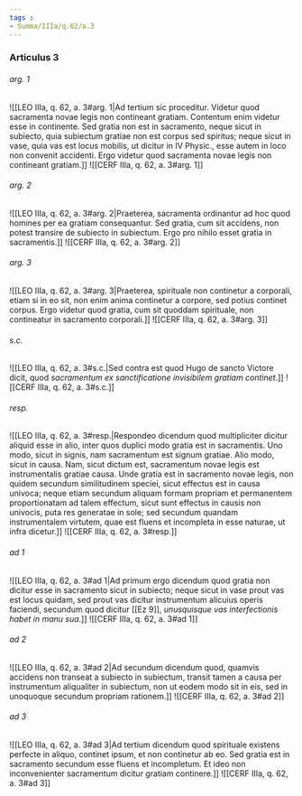 ```yaml
---
tags : 
- Summa/IIIa/q.62/a.3
---
```


### Articulus 3

###### arg. 1
![[LEO IIIa, q. 62, a. 3#arg. 1|Ad tertium sic proceditur. Videtur quod sacramenta novae legis non contineant gratiam. Contentum enim videtur esse in continente. Sed gratia non est in sacramento, neque sicut in subiecto, quia subiectum gratiae non est corpus sed spiritus; neque sicut in vase, quia vas est locus mobilis, ut dicitur in IV Physic., esse autem in loco non convenit accidenti. Ergo videtur quod sacramenta novae legis non contineant gratiam.]]
![[CERF IIIa, q. 62, a. 3#arg. 1]]

###### arg. 2
![[LEO IIIa, q. 62, a. 3#arg. 2|Praeterea, sacramenta ordinantur ad hoc quod homines per ea gratiam consequantur. Sed gratia, cum sit accidens, non potest transire de subiecto in subiectum. Ergo pro nihilo esset gratia in sacramentis.]]
![[CERF IIIa, q. 62, a. 3#arg. 2]]

###### arg. 3
![[LEO IIIa, q. 62, a. 3#arg. 3|Praeterea, spirituale non continetur a corporali, etiam si in eo sit, non enim anima continetur a corpore, sed potius continet corpus. Ergo videtur quod gratia, cum sit quoddam spirituale, non contineatur in sacramento corporali.]]
![[CERF IIIa, q. 62, a. 3#arg. 3]]

###### s.c.
![[LEO IIIa, q. 62, a. 3#s.c.|Sed contra est quod Hugo de sancto Victore dicit, quod *sacramentum ex sanctificatione invisibilem gratiam continet*.]]
![[CERF IIIa, q. 62, a. 3#s.c.]]

###### resp.
![[LEO IIIa, q. 62, a. 3#resp.|Respondeo dicendum quod multipliciter dicitur aliquid esse in alio, inter quos duplici modo gratia est in sacramentis. Uno modo, sicut in signis, nam sacramentum est signum gratiae. Alio modo, sicut in causa. Nam, sicut dictum est, sacramentum novae legis est instrumentalis gratiae causa. Unde gratia est in sacramento novae legis, non quidem secundum similitudinem speciei, sicut effectus est in causa univoca; neque etiam secundum aliquam formam propriam et permanentem proportionatam ad talem effectum, sicut sunt effectus in causis non univocis, puta res generatae in sole; sed secundum quandam instrumentalem virtutem, quae est fluens et incompleta in esse naturae, ut infra dicetur.]]
![[CERF IIIa, q. 62, a. 3#resp.]]

###### ad 1
![[LEO IIIa, q. 62, a. 3#ad 1|Ad primum ergo dicendum quod gratia non dicitur esse in sacramento sicut in subiecto; neque sicut in vase prout vas est locus quidam, sed prout vas dicitur instrumentum alicuius operis faciendi, secundum quod dicitur [[Ez 9]], *unusquisque vas interfectionis habet in manu sua*.]]
![[CERF IIIa, q. 62, a. 3#ad 1]]

###### ad 2
![[LEO IIIa, q. 62, a. 3#ad 2|Ad secundum dicendum quod, quamvis accidens non transeat a subiecto in subiectum, transit tamen a causa per instrumentum aliqualiter in subiectum, non ut eodem modo sit in eis, sed in unoquoque secundum propriam rationem.]]
![[CERF IIIa, q. 62, a. 3#ad 2]]

###### ad 3
![[LEO IIIa, q. 62, a. 3#ad 3|Ad tertium dicendum quod spirituale existens perfecte in aliquo, continet ipsum, et non continetur ab eo. Sed gratia est in sacramento secundum esse fluens et incompletum. Et ideo non inconvenienter sacramentum dicitur gratiam continere.]]
![[CERF IIIa, q. 62, a. 3#ad 3]]

